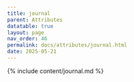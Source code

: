 ```yaml
---
title: journal
parent: Attributes
datatable: true
layout: page
nav_order: 46
permalink: docs/attributes/journal.html
date: 2025-05-21
---
```

{% include content/journal.md %}
